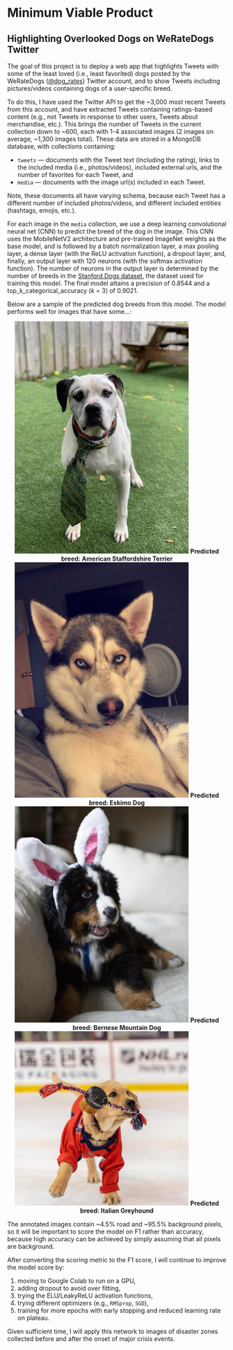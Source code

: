 # Minimum Viable Product
## Highlighting Overlooked Dogs on WeRateDogs Twitter


The goal of this project is to deploy a web app that highlights Tweets with some of the least loved (i.e., least favorited) dogs posted by the WeRateDogs ([@dog_rates](https://twitter.com/dog_rates)) Twitter account, and to show Tweets including pictures/videos containing dogs of a user-specific breed.

To do this, I have used the Twitter API to get the ~3,000 most recent Tweets from this account, and have extracted Tweets containing ratings-based content (e.g., not Tweets in response to other users, Tweets about merchandise, etc.). This brings the number of Tweets in the current collection down to ~600, each with 1-4 associated images (2 images on average, ~1,300 images total). These data are stored in a MongoDB database, with collections containing:
- `tweets` &mdash; documents with the Tweet text (including the rating), links to the included media (i.e., photos/videos), included external urls, and the number of favorites for each Tweet, and
- `media` &mdash; documents with the image url(s) included in each Tweet.

Note, these documents all have varying schema, because each Tweet has a different number of included photos/videos, and different included entities (hashtags, emojis, etc.).

For each image in the `media` collection, we use a deep learning convolutional neural net (CNN) to predict the breed of the dog in the image. This CNN uses the MobileNetV2 architecture and pre-trained ImageNet weights as the base model, and is followed by a batch normalization layer, a max pooling layer, a dense layer (with the ReLU activation function), a dropout layer, and, finally, an output layer with 120 neurons (with the softmax activation function). The number of neurons in the output layer is determined by the number of breeds in the [Stanford Dogs dataset](https://www.tensorflow.org/datasets/catalog/stanford_dogs), the dataset used for training this model. The final model attains a precision of 0.8544 and a top_k_categorical_accuracy (_k_ = 3) of 0.9021.


Below are a sample of the predicted dog breeds from this model. The model performs well for images that have some...:
<p float="left" align="center">
  <img src="https://github.com/hmlewis-astro/dogrates_tweet_engineering/blob/main/figures/american_staffordshire_terrier_example_pred.jpeg" width="400" />
  <b>Predicted breed: American Staffordshire Terrier</b>
  <br>

  <img src="https://github.com/hmlewis-astro/dogrates_tweet_engineering/blob/main/figures/eskimo_dog_example_pred.jpeg" width="400" />
  <b>Predicted breed: Eskimo Dog</b>
  <br>

  <img src="https://github.com/hmlewis-astro/dogrates_tweet_engineering/blob/main/figures/bernese_mountain_dog_example_pred.jpeg" width="400" />
  <b>Predicted breed: Bernese Mountain Dog</b>
  <br>

  <img src="https://github.com/hmlewis-astro/dogrates_tweet_engineering/blob/main/figures/italian_greyhound_example_pred.jpeg" width="400" />
  <b>Predicted breed: Italian Greyhound</b>
</p>

The annotated images contain ~4.5% road and ~95.5% background pixels, so it will be important to score the model on F1 rather than accuracy, because high accuracy can be achieved by simply assuming that all pixels are background.

After converting the scoring metric to the F1 score, I will continue to improve the model score by:
1. moving to Google Colab to run on a GPU,
2. adding dropout to avoid over fitting,
3. trying the ELU/LeakyReLU activation functions,
4. trying different optimizers (e.g., `RMSprop`, `SGD`),
5. training for more epochs with early stopping and reduced learning rate on plateau.

Given sufficient time, I will apply this network to images of disaster zones collected before and after the onset of major crisis events.
